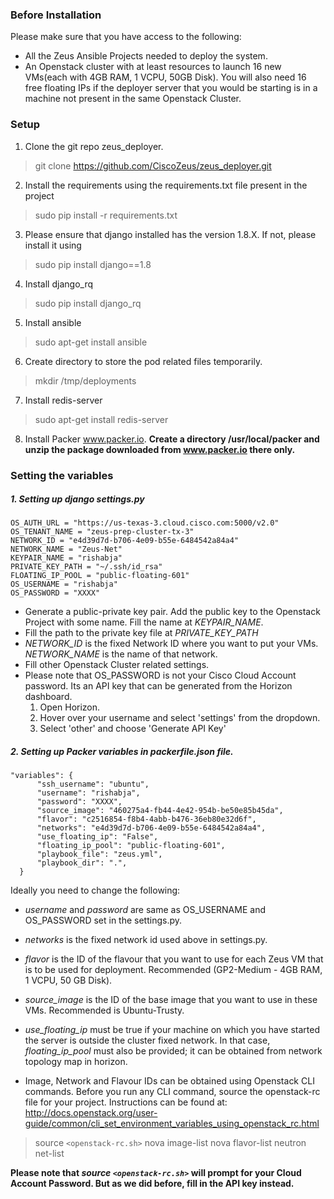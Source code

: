 ### Before Installation

Please make sure that you have access to the following:
 
 * All the Zeus Ansible Projects needed to deploy the system.
 * An Openstack cluster with at least resources to launch 16 new VMs(each with 4GB RAM, 1 VCPU, 50GB Disk). You will also need 16 free floating IPs if the deployer server that you would be starting is in a machine not present in the same Openstack Cluster.

### Setup

 1. Clone the git repo zeus_deployer.
   > git clone https://github.com/CiscoZeus/zeus_deployer.git

 2. Install the requirements using the requirements.txt file present in the project
   > sudo pip install -r requirements.txt
 
 3. Please ensure that django installed has the version 1.8.X. If not, please install it using
   > sudo pip install django==1.8

 4. Install django_rq 
   > sudo pip install django_rq

 5. Install ansible
   > sudo apt-get install ansible

 6. Create directory to store the pod related files temporarily.
   > mkdir /tmp/deployments

 7. Install redis-server
   > sudo apt-get install redis-server

 8. Install Packer www.packer.io.
    **Create a directory /usr/local/packer and unzip the package downloaded from www.packer.io there only.**

### Setting the variables
  
##### 1. Setting up django settings.py
```
OS_AUTH_URL = "https://us-texas-3.cloud.cisco.com:5000/v2.0"
OS_TENANT_NAME = "zeus-prep-cluster-tx-3"
NETWORK_ID = "e4d39d7d-b706-4e09-b55e-6484542a84a4"
NETWORK_NAME = "Zeus-Net"  
KEYPAIR_NAME = "rishabja"
PRIVATE_KEY_PATH = "~/.ssh/id_rsa"
FLOATING_IP_POOL = "public-floating-601"
OS_USERNAME = "rishabja"
OS_PASSWORD = "XXXX"
```

  - Generate a public-private key pair. Add the public key to the Openstack Project with some name. Fill the name at *KEYPAIR_NAME*.
  - Fill the path to the private key file at *PRIVATE_KEY_PATH*
  - *NETWORK_ID* is the fixed Network ID where you want to put your VMs. *NETWORK_NAME* is the name of that network.
  - Fill other Openstack Cluster related settings.
  - Please note that OS_PASSWORD is not your Cisco Cloud Account password. Its an API key that can be generated from the Horizon dashboard.
    1. Open Horizon.
    2. Hover over your username and select 'settings' from the dropdown.
    3. Select 'other' and choose 'Generate API Key'
  
##### 2. Setting up Packer variables in *packerfile.json* file.
```
"variables": {
      "ssh_username": "ubuntu",
      "username": "rishabja",
      "password": "XXXX",
      "source_image": "460275a4-fb44-4e42-954b-be50e85b45da",
      "flavor": "c2516854-f8b4-4abb-b476-36eb80e32d6f",
      "networks": "e4d39d7d-b706-4e09-b55e-6484542a84a4",
      "use_floating_ip": "False",
      "floating_ip_pool": "public-floating-601",  
      "playbook_file": "zeus.yml",
      "playbook_dir": ".",
  }
```
Ideally you need to change the following:

  - *username* and *password* are same as OS_USERNAME and OS_PASSWORD set in the settings.py.

  - *networks* is the fixed network id used above in settings.py. 

  - *flavor* is the ID of the flavour that you want to use for each Zeus VM that is to be used for deployment. Recommended (GP2-Medium - 4GB RAM, 1 VCPU, 50 GB Disk).

  - *source_image* is the ID of the base image that you want to use in these VMs. Recommended is Ubuntu-Trusty.

  - *use_floating_ip* must be true if your machine on which you have started the server is outside the cluster fixed network. In that case, *floating_ip_pool* must also be provided; it can be obtained from network topology map in horizon.
  
  - Image, Network and Flavour IDs can be obtained using Openstack CLI commands. Before you run any CLI command, source the openstack-rc file for your project. Instructions can be found at: http://docs.openstack.org/user-guide/common/cli_set_environment_variables_using_openstack_rc.html

  > source `<openstack-rc.sh>`
  > nova image-list
  > nova flavor-list
  > neutron net-list

  **Please note that *source `<openstack-rc.sh>`* will prompt for your Cloud Account Password. But as we did before, fill in the API key instead.**

